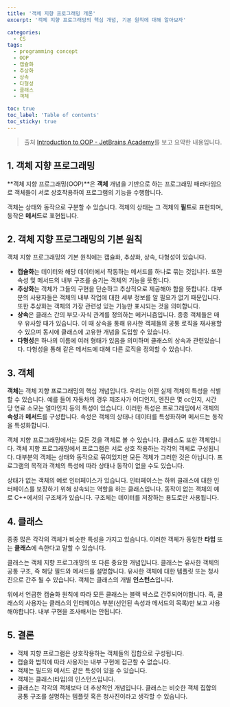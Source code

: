 ```yaml
---
title: '객체 지향 프로그래밍 개론'
excerpt: '객체 지향 프로그래밍의 핵심 개념, 기본 원칙에 대해 알아보자'

categories:
  - CS
tags:
  - programming concept
  - OOP
  - 캡슐화
  - 추상화
  - 상속
  - 다형성
  - 클래스
  - 객체

toc: true
toc_label: 'Table of contents'
toc_sticky: true
---
```


> 출처 [Introduction to OOP - JetBrains Academy](https://hyperskill.org/learn/step/3614)를 보고 요약한 내용입니다.

## 1. 객체 지향 프로그래밍

**객체 지향 프로그래밍(OOP)**은 **객체** 개념을 기반으로 하는 프로그래밍 패러다임으로 객체들이 서로 상호작용하여 프로그램의 기능을 수행합니다.

객체는 상태와 동작으로 구분할 수 있습니다. 객체의 상태는 그 객체의 **필드**로 표현되며, 동작은 **메서드**로 표현됩니다.

## 2. 객체 지향 프로그래밍의 기본 원칙

객체 지향 프로그래밍의 기본 원칙에는 캡슐화, 추상화, 상속, 다형성이 있습니다.

- **캡슐화**는 데이터와 해당 데이터에서 작동하는 메서드를 하나로 묶는 것입니다. 또한 속성 및 메서드의 내부 구조를 숨기는 객체의 기능을 뜻합니다.
- **추상화**는 객체가 그들의 구현을 단순하고 추상적으로 제공해야 함을 뜻합니다. 대부분의 사용자들은 객체의 내부 작업에 대한 세부 정보를 알 필요가 없기 때문입니다. 또한 추상화는 객체의 가장 관련성 있는 기능만 표시되는 것을 의미합니다.
- **상속**은 클래스 간의 부모-자식 관계를 정의하는 메커니즘입니다. 종종 객체들은 매우 유사할 때가 있습니다. 이 때 상속을 통해 유사한 객체들의 공통 로직을 재사용할 수 있으며 동시에 클래스에 고유한 개념을 도입할 수 있습니다.
- **다형성**은 하나의 이름에 여러 형태가 있음을 의미하며 클래스의 상속과 관련있습니다. 다형성을 통해 같은 메서드에 대해 다른 로직을 정의할 수 있습니다.

## 3. 객체

**객체**는 객체 지향 프로그래밍의 핵심 개념입니다. 우리는 어떤 실제 객체의 특성을 식별할 수 있습니다. 예를 들어 자동차의 경우 제조사가 어디인지, 엔진은 몇 cc인지, 시간 당 연료 소모는 얼마인지 등의 특성이 있습니다. 이러한 특성은 프로그래밍에서 객체의 **속성**과 **메서드**를 구성합니다. 속성은 객체의 상태나 데이터를 특성화하며 메서드는 동작을 특성화합니다.

객체 지향 프로그래밍에서는 모든 것을 객체로 볼 수 있습니다. 클래스도 또한 객체입니다. 객체 지향 프로그래밍에서 프로그램은 서로 상호 작용하는 각각의 객체로 구성됩니다. 대부분의 객체는 상태와 동작으로 묶여있지만 모든 객체가 그러한 것은 아닙니다. 프로그램의 목적과 객체의 특성에 따라 상태나 동작이 없을 수도 있습니다.

상태가 없는 객체의 예로 인터페이스가 있습니다. 인터페이스는 하위 클래스에 대한 인터페이스를 보장하기 위해 상속되는 역할을 하는 클래스입니다. 동작이 없는 객체의 예로 C++에서의 구조체가 있습니다. 구조체는 데이터를 저장하는 용도로만 사용됩니다.

## 4. 클래스

종종 많은 각각의 객체가 비슷한 특성을 가지고 있습니다. 이러한 객체가 동일한 **타입** 또는 **클래스**에 속한다고 말할 수 있습니다.

클래스는 객체 지향 프로그래밍의 또 다른 중요한 개념입니다. 클래스는 유사한 객체의 공통 구조, 즉 해당 필드와 메서드를 설명합니다. 유사한 객체에 대한 템플릿 또는 청사진으로 간주 될 수 있습니다. 객체는 클래스의 개별 **인스턴스**입니다.

위에서 언급한 캡슐화 원칙에 따라 모든 클래스는 블랙 박스로 간주되어야합니다. 즉, 클래스의 사용자는 클래스의 인터페이스 부분(선언된 속성과 메서드의 목록)만 보고 사용해야합니다. 내부 구현을 조사해서는 안됩니다.

## 5. 결론

- 객체 지향 프로그램은 상호작용하는 객체들의 집합으로 구성됩니다.
- 캡슐화 법칙에 따라 사용자는 내부 구현에 접근할 수 없습니다.
- 객체는 필드와 메서드 같은 특성이 있을 수 있습니다.
- 객체는 클래스(타입)의 인스턴스입니다.
- 클래스는 각각의 객체보다 더 추상적인 개념입니다. 클래스는 비슷한 객체 집합의 공통 구조를 설명하는 템플릿 혹은 청사진이라고 생각할 수 있습니다.
